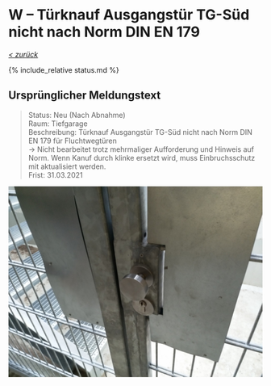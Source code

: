 # W &ndash; Türknauf Ausgangstür TG-Süd nicht nach Norm DIN EN 179

_[&lt; zurück](../../index.md)_

{% include_relative status.md %}

## Ursprünglicher Meldungstext

> Status: Neu (Nach Abnahme)\
> Raum: Tiefgarage\
> Beschreibung: Türknauf Ausgangstür TG-Süd nicht nach Norm DIN EN 179 für Fluchtwegtüren\
> -> Nicht bearbeitet trotz mehrmaliger Aufforderung und Hinweis auf Norm. Wenn Kanuf durch klinke ersetzt wird, muss Einbruchsschutz mit aktualisiert werden.\
> Frist: 31.03.2021

![](Meldung.jpg)